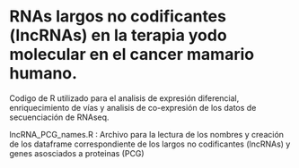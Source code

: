 # RNAs largos no codificantes (lncRNAs) en la terapia yodo molecular en el cancer mamario humano.
Codigo de R utilizado para el analisis de expresión diferencial, enriquecimiento de vías y analisis de co-expresión de los datos de secuenciación de RNAseq.

lncRNA_PCG_names.R : Archivo para la lectura de los nombres y creación de los dataframe correspondiente de los largos no codificantes (lncRNAs) y genes asosciados a proteinas (PCG)
